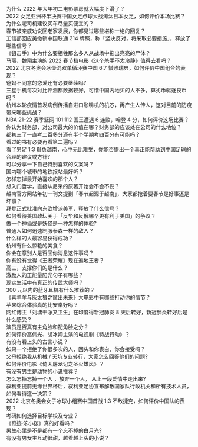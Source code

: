 为什么 2022 年大年初二电影票房就大幅度下滑了？  
2022 女足亚洲杯半决赛中国女足点球大战淘汰日本女足，如何评价本场比赛？  
为什么老司机建议买车尽量买便宜的？  
春节被亲戚劝说回老家发展，你都见过哪些堪称一绝的回复？  
工信部回应美撤销中国联通 214 牌照，称「坚决反对，将采取必要措施」，释放了哪些信号？  
《狙击手》中为什么要牺牲那么多人从战场中拖出亮亮的尸体？  
马丽、魏翔主演的 2022 春节档电影《这个杀手不太冷静》值得去看吗？  
2022 北京冬奥会冰壶混双单循环赛中国 6:7 惜败瑞典，如何评价中国组合的表现？  
爸妈不同意的恋爱还有必要继续吗?  
三星手机每次对比评测都数据较好，可惜中国内地买的人不多，算劣币驱逐良币吗？  
杭州本轮疫情首发病例传播自进口咖啡机的机芯，再产生人传人，这对目前的防疫带来哪些挑战？  
NBA 21-22 赛季篮网 101:112 国王遭遇 6 连败，哈登 4 分，如何评价这场比赛？  
你认为财务部，对公司最大的价值在哪？财务部的应该处在公司的什么地位？  
都初三了一直考二百多分还有半个学期考四百分有可能吗？  
看过的书有必要再看第二遍吗？  
看了男足 1:3 耻负越南，心中无比难受，你能否提出一个真正能帮助到中国足球的合理的建议或方针?  
可以分享一下自己特别喜欢的文案吗？  
国内哪个城市的地铁报站最好听？  
怎样忘掉最开始喜欢的那个人？  
想入门哲学，直接从尼采的原著开始会不会不妥？  
越南官方网站年初一刊文提到「春节起源于越南」，大家都抢着要春节是好事还是坏事？  
拜登正式批准向东欧增派美军，释放了什么信号？  
如何看待美国政坛关于「反华和反俄哪个更有利于美国」的争议？  
做一个神仙或是妖怪是一种怎样的体验?  
普通人如何迅速制服泰森一样的敌人？  
什么样的人最容易获得成功？  
杭州有什么惊艳的美食？  
你会在意别人是否回你消息这件事吗？  
你有没有觉得《王者荣耀》现在遍地王者？  
高三，支撑你们的是什么？  
激励人的正能量阳光句子有哪些？  
现实生活中有真正的传武大师吗？  
300 元以内的蓝牙耳机有什么推荐的？  
《喜羊羊与灰太狼之筐出未来》大电影中有哪些打动你的情节？  
苹果综合体验真的比安卓好吗？  
网红博主「刘墉干净又卫生」在印度得新冠肺炎 8 天后转好，新冠肺炎转好后是什么感受？  
演员是否真有主角脸和配角脸之分？  
如何评价高伟光、胡冰卿主演的电视剧《特战行动》？  
有没有看上头的古言小说？  
如果一个拒绝了你很多次的人，回头和你表白，你会接受吗？  
父母拒绝我从机械 / 天坑专业转行，大家怎么回答他们的问题?  
如何评价电影《倚天屠龙记之圣火雄风》？  
有没有男主是动物的小说推荐？  
怎么忘掉忘掉一个人 ，放弃一个人， 从上一段爱情中走出来?  
叙利亚提前无缘世界杯后，叙利亚足协宣布解散国家队行政机关和所有技术人员，如何看待这一决策？  
2022 北京冬奥会女子冰球小组赛中国首战 1:3 不敌捷克，如何评价中国队的表现？  
考研如何选择目标学校及专业？  
《奇迹·笨小孩》真的好看吗？  
男生心里是不是都有一个忘不掉的白月光?  
有没有男女主互动很甜，越看越上头的小说？  

